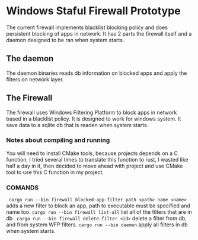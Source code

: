 # Windows Staful Firewall Prototype
The current firewall implements blacklist blocking policy
and does persistent blocking of apps in network. It has 2
parts the firewall itself and a daemon designed to be ran 
when system starts.
## The daemon
The daemon binaries reads db information on blocked apps
and apply the filters on network layer.
## The Firewall
The firewall uses Windows Filtering Platform to block apps in network
based in a blacklist policy. It is designed to work for windows system.
It save data to a sqlite db that is readen when system starts.
### Notes about compiling and running
You will need to install CMake tools, because projects depends on a C function,
I tried several times to translate this function to rust, I wasted like half a day in
it, then decided to move ahead with project and use CMake tool to use this C function in my project.
### COMANDS
``` cargo run --bin firewall blocked-app-filter path <path> name <name>```
adds a new filter to block an app, path to executable must be specified and name too.
``` cargo run --bin firewall list-all ```
list all of the filters that are in db 
``` cargo run --bin firewall delete-filter <id>```
delete a filter from db, and from system WFP filters.
``` cargo run --bin daemon ```
apply all filters in db when system starts.